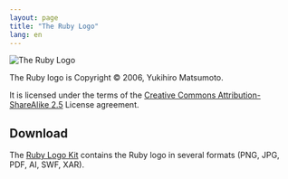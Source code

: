 ```yaml
---
layout: page
title: "The Ruby Logo"
lang: en
---
```


![The Ruby Logo][logo]

The Ruby logo is Copyright &copy; 2006, Yukihiro Matsumoto.

It is licensed under the terms of the
[Creative Commons Attribution-ShareAlike 2.5][cc-by-sa] License agreement.


## Download

The [Ruby Logo Kit][logo-kit] contains the Ruby logo in several formats
(PNG, JPG, PDF, AI, SWF, XAR).


[logo]: /images/header-ruby-logo.png
[logo-kit]: https://cache.ruby-lang.org/pub/misc/logo/ruby-logo-kit.zip
[cc-by-sa]: http://creativecommons.org/licenses/by-sa/2.5/
